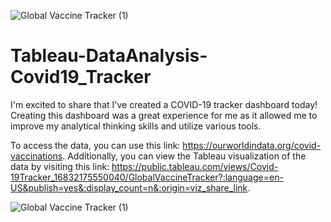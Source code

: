 ![Global Vaccine Tracker (1)](https://user-images.githubusercontent.com/131879017/236297690-6d40fbdf-4a2b-482d-b5a5-dc10ad4a6717.png)
# Tableau-DataAnalysis-Covid19_Tracker
 
I'm excited to share that I've created a COVID-19 tracker dashboard today! Creating this dashboard was a great experience for me as it allowed me to improve my analytical thinking skills and utilize various tools.

To access the data, you can use this link: https://ourworldindata.org/covid-vaccinations. Additionally, you can view the Tableau visualization of the data by visiting this link: https://public.tableau.com/views/Covid-19Tracker_16832175550040/GlobalVaccineTracker?:language=en-US&publish=yes&:display_count=n&:origin=viz_share_link.




![Global Vaccine Tracker (1)](https://user-images.githubusercontent.com/131879017/236297784-a4066c77-4ac5-4daa-8c18-410ea0dc31af.png)
